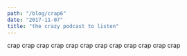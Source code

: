 ```yaml
---
path: "/blog/crap6"
date: "2017-11-07"
title: "the crazy podcast to listen"
---
```

crap crap crap crap crap crap crap crap crap crap crap crap 